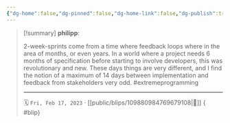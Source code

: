 ```yaml
---
{"dg-home":false,"dg-pinned":false,"dg-home-link":false,"dg-publish":true,"type":"blip","disabled rules":["yaml-title","yaml-title-alias","file-name-heading"],"title":"philipp on mastodon @ 2023-02-17","created-date":"2023-02-17T16:19:28","id":109880984769679100,"updated-date":"2025-05-02T08:50:43","dg-path":"blips/109880984769679108.md","permalink":"/blips/109880984769679108/","dgPassFrontmatter":true,"created":"2023-02-17T16:19:28","updated":"2025-05-02T08:50:43"}
---
```


> [!summary] **philipp**:
>
> 2-week-sprints come from a time where feedback loops where in the area of months, or even years. In a world where a project needs 6 months of  specification before starting to involve developers, this was revolutionary and new.
> These days things are very different, and I find the notion of a maximum of 14 days between implementation and feedback from stakeholders very odd. #extremeprogramming
> - - -
>
> 🗓️ `Fri, Feb 17, 2023` · [[public/blips/109880984769679108\|🔗]]
{ #blip}

